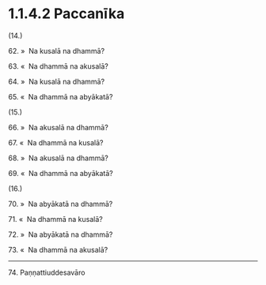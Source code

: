 

# 1.1.4.2 Paccanīka





(14.)

62\. »  Na kusalā na dhammā?

63\. «  Na dhammā na akusalā?

64\. »  Na kusalā na dhammā?

65\. «  Na dhammā na abyākatā?

(15.)

66\. »  Na akusalā na dhammā?

67\. «  Na dhammā na kusalā?

68\. »  Na akusalā na dhammā?

69\. «  Na dhammā na abyākatā?

(16.)

70\. »  Na abyākatā na dhammā?

71\. «  Na dhammā na kusalā?

72\. »  Na abyākatā na dhammā?

73\. «  Na dhammā na akusalā?

---

74\. Paṇṇattiuddesavāro





